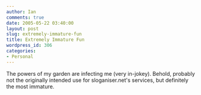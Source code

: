 ```yaml
---
author: Ian
comments: true
date: 2005-05-22 03:40:00
layout: post
slug: extremely-immature-fun
title: Extremely Immature Fun
wordpress_id: 306
categories:
- Personal
---
```


The powers of my garden are infecting me (very in-jokey).  Behold, probably not the originally intended use for sloganiser.net's services, but definitely the most immature.  


